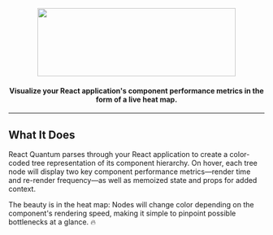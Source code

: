 <p align="center">
  <img width="390" height="134" src="https://user-images.githubusercontent.com/35183001/51876992-720b6180-2338-11e9-9d85-faa80c1e4572.png">
</p>
<h4 align="center">Visualize your React application's component performance metrics in the form of a live heat map.</h4>

___

<h2>What It Does</h2>
<p>React Quantum parses through your React application to create a color-coded tree representation of its component hierarchy. On hover, each tree node will display two key component performance metrics&mdash;render time and re-render frequency&mdash;as well as memoized state and props for added context. 

The beauty is in the heat map: Nodes will change color depending on the component's rendering speed, making it simple to pinpoint possible bottlenecks at a glance. :fire:</p>
